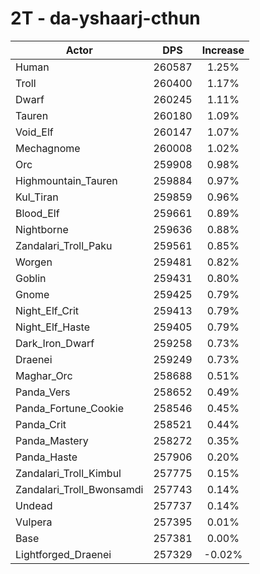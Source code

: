 # 2T - da-yshaarj-cthun
| Actor | DPS | Increase |
|---|:---:|:---:|
|Human|260587|1.25%|
|Troll|260400|1.17%|
|Dwarf|260245|1.11%|
|Tauren|260180|1.09%|
|Void_Elf|260147|1.07%|
|Mechagnome|260008|1.02%|
|Orc|259908|0.98%|
|Highmountain_Tauren|259884|0.97%|
|Kul_Tiran|259859|0.96%|
|Blood_Elf|259661|0.89%|
|Nightborne|259636|0.88%|
|Zandalari_Troll_Paku|259561|0.85%|
|Worgen|259481|0.82%|
|Goblin|259431|0.80%|
|Gnome|259425|0.79%|
|Night_Elf_Crit|259413|0.79%|
|Night_Elf_Haste|259405|0.79%|
|Dark_Iron_Dwarf|259258|0.73%|
|Draenei|259249|0.73%|
|Maghar_Orc|258688|0.51%|
|Panda_Vers|258652|0.49%|
|Panda_Fortune_Cookie|258546|0.45%|
|Panda_Crit|258521|0.44%|
|Panda_Mastery|258272|0.35%|
|Panda_Haste|257906|0.20%|
|Zandalari_Troll_Kimbul|257775|0.15%|
|Zandalari_Troll_Bwonsamdi|257743|0.14%|
|Undead|257737|0.14%|
|Vulpera|257395|0.01%|
|Base|257381|0.00%|
|Lightforged_Draenei|257329|-0.02%|

